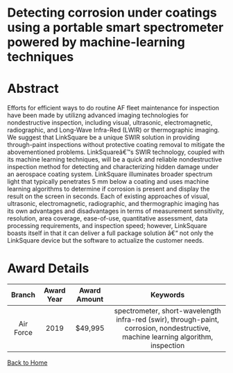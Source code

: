 
Detecting corrosion under coatings using a portable smart spectrometer powered by machine-learning techniques
=============================================================================================================

# Abstract


Efforts for efficient ways to do routine AF fleet maintenance for inspection have been made by utilizng advanced imaging technologies for nondestructive inspection, including visual, ultrasonic, electromagnetic, radiographic, and Long-Wave Infra-Red (LWIR) or thermographic imaging. We suggest that LinkSquare be a unique SWIR solution in providing through-paint inspections without protective coating removal to mitigate the abovementioned problems. LinkSquareâ€™s SWIR technology, coupled with its machine learning techniques, will be a quick and reliable nondestructive inspection method for detecting and characterizing hidden damage under an aerospace coating system. LinkSquare illuminates broader spectrum light that typically penetrates 5 mm below a coating and uses machine learning algorithms to determine if corrosion is present and display the result on the screen in seconds. Each of existing approaches of visual, ultrasonic, electromagnetic, radiographic, and thermographic imaging has its own advantages and disadvantages in terms of measurement sensitivity, resolution, area coverage, ease-of-use, quantitative assessment, data processing requirements, and inspection speed; however, LinkSquare boasts itself in that it can deliver a full package solution â€“ not only the LinkSquare device but the software to actualize the customer needs.  

# Award Details

|Branch|Award Year|Award Amount|Keywords|
| :---: | :---: | :---: | :---: |
|Air Force|2019|$49,995|spectrometer, short-wavelength infra-red (swir), through-paint, corrosion, nondestructive, machine learning algorithm, inspection|
  
  


[Back to Home](https://github.com/chrischow/dod_sbir_awards/DJ/#1518)